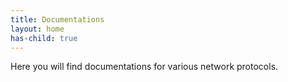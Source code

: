 ```yaml
---
title: Documentations
layout: home
has-child: true
---
```


Here you will find documentations for various network protocols.

